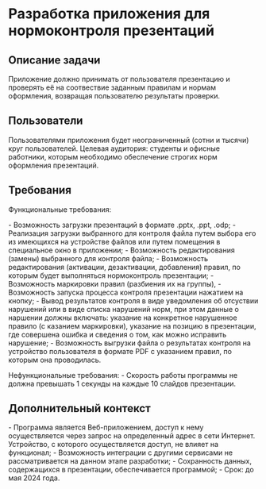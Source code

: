<h1>Разработка приложения для нормоконтроля презентаций</h1>
<h2>Описание задачи</h2>
<p>Приложение должно принимать от пользователя презентацию и проверять её на соотвествие заданным правилам и нормам оформления, возвращая пользователю результаты проверки.</p>
<h2>Пользователи</h2>
<p>Пользователями приложения будет неограниченный (сотни и тысячи) круг пользователей. Целевая аудитория: студенты и офисные работники, которым необходимо обеспечение строгих норм оформления презентаций.</p>
<h2>Требования</h2>
<p>Функциональные требования:</p>
- Возможность загрузки презентаций в формате .pptx, .ppt, .odp;
- Реализация загрузки выбранного для контроля файла путем выбора его из имеющихся на устройстве файлов или путем помещения в специальное окно в приложении;
- Возможность редактирования (замены) выбранного для контроля файла;
- Возможность редактирования (активации, дезактивации, добавления) правил, по которым будет выполняться нормоконтроль презентации;
- Возможность маркировки правил (разбиения их на группы),
- Возможность запуска процесса контроля презентации нажатием на кнопку;
- Вывод результатов контроля в виде уведомления об отсуствии нарушений или в виде списка нарушений норм, при этом данные о наршении должны включать: указание на конкретное нарушенное правило (с казанием маркировки), указание на позицию в презентации, где совершена ошибка и сведения о том, как можно исправить нарушение;
- Возможность выгрузки файла о результатах контроля на устройство пользователя в формате PDF с указанием правил, по которым она проводилась.
</p>
<p>Нефункциональные требования:
- Скорость работы программы не должна превышать 1 секунды на каждые 10 слайдов презентации.
</p>
<h2>Дополнительный контекст</h2>
- Программа является Веб-приложением, доступ к нему осуществляется через запрос на определенный адрес в сети Интернет. Устройство, с которого осуществляется доступ, не влияет на функционал;
- Возможность интеграции с другими сервисами не рассматривается на данном этапе разработки;
- Сохранность данных, содержащихся в презентации, обеспечивается программой;
- Срок: до мая 2024 года.
